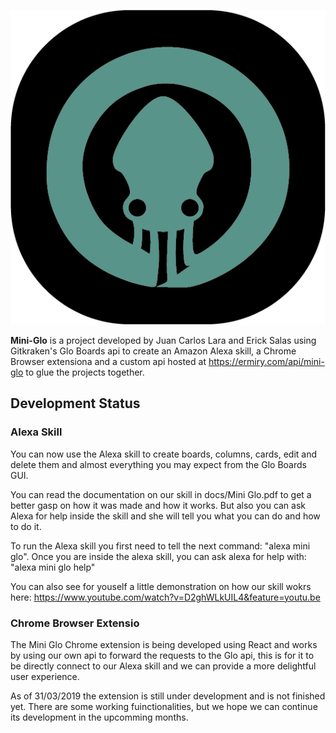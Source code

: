 ![alt text](./assets/mini-glo-logo-50.png)

**Mini-Glo** is a project developed by Juan Carlos Lara and Erick Salas using Gitkraken's Glo Boards api to create an Amazon Alexa skill, a Chrome Browser extensiona and a custom api hosted at https://ermiry.com/api/mini-glo to glue the projects together.

## Development Status

### Alexa Skill

  You can now use the Alexa skill to create boards, columns, cards, edit and delete them and almost everything you may expect from the Glo Boards GUI.
  
  You can read the documentation on our skill in docs/Mini Glo.pdf to get a better gasp on how it was made and how it works. But also you can ask Alexa for help inside the skill and she will tell you what you can do and how to do it.

  To run the Alexa skill you first need to tell the next command: "alexa mini glo".
  Once you are inside the alexa skill, you can ask alexa for help with: "alexa mini glo help"

  You can also see for youself a little demonstration on how our skill wokrs here: https://www.youtube.com/watch?v=D2ghWLkUIL4&feature=youtu.be

### Chrome Browser Extensio

  The Mini Glo Chrome extension is being developed using React and works by using our own api to forward the requests to the Glo api, this is for it to be directly connect to our Alexa skill and we can provide a more delightful user experience.

  As of 31/03/2019 the extension is still under development and is not finished yet. There are some working fuinctionalities, but we hope we can continue its development in the upcomming months.
